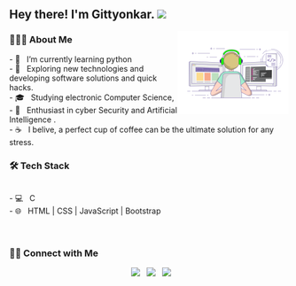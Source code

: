 <h2> Hey there! I'm Gittyonkar. <img src="https://github.com/souvikguria98/souvikguria98/blob/master/Hi.gif" width="25"></h2>
<img align="right" alt="GIF" src="https://raw.githubusercontent.com/devSouvik/devSouvik/master/gif3.gif" width="200"/>
<h3> 👨🏻‍💻 About Me </h3>
- 🔭 &nbsp; I’m currently learning python <br>
- 🤔 &nbsp; Exploring new technologies and developing software solutions and quick hacks. <br>
- 🎓 &nbsp; Studying electronic Computer Science,  <br>
- 🌱 &nbsp; Enthusiast in cyber Security and Artificial Intelligence . <br>
- ☕ &nbsp; I belive, a perfect cup of coffee can be the ultimate solution for any stress.  <br>
<h3>🛠 Tech Stack</h3> <br>
- 💻 &nbsp; C   <br>
- 🌐 &nbsp; HTML | CSS | JavaScript | Bootstrap  <br>
<br>
</br>

<h3> 🤝🏻 Connect with Me </h3>
<p align="center">
&nbsp; <a href="https://www.instagram.com/onnkarr_/" target="_blank" rel="noopener noreferrer"><img src="https://img.icons8.com/plasticine/100/000000/instagram-new.png" width="50" /></a>  
&nbsp; <a href="https://www.linkedin.com/in/onkar-paitwar-12348725b/" target="_blank" rel="noopener noreferrer"><img src="https://img.icons8.com/plasticine/100/000000/linkedin.png" width="50" /></a>
&nbsp; <a href="https://mail.google.com/mail/u/0/#inbox" target="_blank" rel="noopener noreferrer"><img src="https://img.icons8.com/plasticine/100/000000/gmail.png"  width="50" /></a>
</p>

